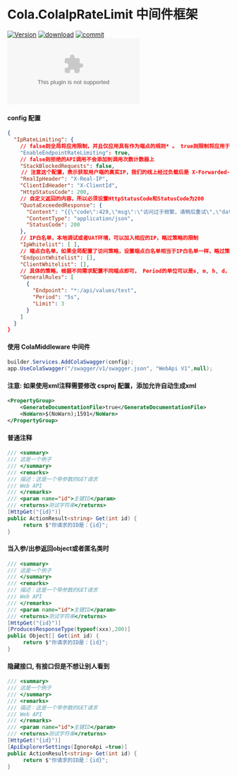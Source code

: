 # Cola.ColaIpRateLimit 中间件框架

[![Version](https://flat.badgen.net/nuget/v/Cola.ColaIpRateLimit?label=version)](https://github.com/odinGitGmail/Cola.ColaIpRateLimit) [![download](https://flat.badgen.net/nuget/dt/Cola.ColaIpRateLimit)](https://www.nuget.org/packages/Cola.ColaIpRateLimit) [![commit](https://flat.badgen.net/github/last-commit/odinGitGmail/Cola.ColaIpRateLimit)](https://flat.badgen.net/github/last-commit/odinGitGmail/Cola.ColaIpRateLimit) [![Blog](https://flat.badgen.net/static/blog/odinsam.com)](https://odinsam.com)

#### config 配置
```json
{
  "IpRateLimiting": {
    // false则全局将应用限制，并且仅应用具有作为端点的规则* 。 true则限制将应用于每个端点，如{HTTP_Verb}{PATH}
    "EnableEndpointRateLimiting": true,
    // false则拒绝的API调用不会添加到调用次数计数器上
    "StackBlockedRequests": false,
　　 // 注意这个配置，表示获取用户端的真实IP，我们的线上经过负载后是 X-Forwarded-For，而测试服务器没有，所以是X-Real-IP
    "RealIpHeader": "X-Real-IP",
    "ClientIdHeader": "X-ClientId",
    "HttpStatusCode": 200,
    // 自定义返回的内容，所以必须设置HttpStatusCode和StatusCode为200
    "QuotaExceededResponse": {
      "Content": "{{\"code\":429,\"msg\":\"访问过于频繁，请稍后重试\",\"data\":null}}",
      "ContentType": "application/json",
      "StatusCode": 200
    },
    // IP白名单，本地调试或者UAT环境，可以加入相应的IP，略过策略的限制
    "IpWhitelist": [ ],
    // 端点白名单，如果全局配置了访问策略，设置端点白名单相当于IP白名单一样，略过策略的限制
    "EndpointWhitelist": [],
    "ClientWhitelist": [],
    // 具体的策略，根据不同需求配置不同端点即可， Period的单位可以是s, m, h, d，Limint是单位时间内的允许访问的次数
    "GeneralRules": [
      {
        "Endpoint": "*:/api/values/test",
        "Period": "5s",
        "Limit": 3
      }
    ]
  }
}
```
#### 使用 ColaMiddleware 中间件
```csharp
builder.Services.AddColaSwagger(config);
app.UseColaSwagger("/swagger/v1/swagger.json", "WebApi V1",null);
```


#### 注意: 如果使用xml注释需要修改 csproj 配置，添加允许自动生成xml
```xml
<PropertyGroup>
    <GenerateDocumentationFile>true</GenerateDocumentationFile>
    <NoWarn>$(NoWarn);1591</NoWarn>
</PropertyGroup>
```

#### 普通注释
```csharp
/// <summary>
/// 这是一个例子
/// </summary>
/// <remarks>
/// 描述：这是一个带参数的GET请求
/// Web API
/// </remarks>
/// <param name="id">主键ID</param>
/// <returns>测试字符串</returns>
[HttpGet("{id}")]
public ActionResult<string> Get(int id) {
     return $"你请求的ID是：{id}";
}
```

#### 当入参/出参返回object或者匿名类时
```csharp
/// <summary>
/// 这是一个例子
/// </summary>
/// <remarks>
/// 描述：这是一个带参数的GET请求
/// Web API
/// </remarks>
/// <param name="id">主键ID</param>
/// <returns>测试字符串</returns>
[HttpGet("{id}")]
[ProducesResponseType(typeof(xxx),200)]
public Object[] Get(int id) {
     return $"你请求的ID是：{id}";
}
```

#### 隐藏接口, 有接口但是不想让别人看到
```csharp
/// <summary>
/// 这是一个例子
/// </summary>
/// <remarks>
/// 描述：这是一个带参数的GET请求
/// Web API
/// </remarks>
/// <param name="id">主键ID</param>
/// <returns>测试字符串</returns>
[HttpGet("{id}")]
[ApiExplorerSettings(IgnoreApi =true)]
public ActionResult<string> Get(int id) {
     return $"你请求的ID是：{id}";
}
```